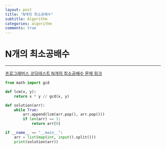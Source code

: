 ```yaml
---
layout: post
title: "N개의 최소공배수"
subtitle: Algorithm
categories: algorithm
comments: true
---
```


# N개의 최소공배수

---

[프로그래머스 코딩테스트 N개의 최소공배수 문제 링크](https://programmers.co.kr/learn/courses/30/lessons/12953)

```python
from math import gcd

def lcm(x, y):
    return x * y // gcd(x, y)

def solution(arr):
    while True:
        arr.append(lcm(arr.pop(), arr.pop()))
        if len(arr) == 1:
            return arr[0]

if __name__ == "__main__":
    arr = list(map(int, input().split()))
    print(solution(arr))
```
